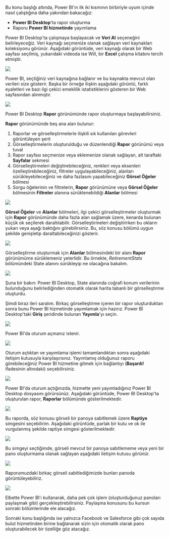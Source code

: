 Bu konu başlığı altında, Power BI'ın ilk iki kısmının birbiriyle uyum içinde nasıl çalıştığına daha yakından bakacağız:

* **Power BI Desktop**'ta rapor oluşturma
* Raporu **Power BI hizmetinde** yayımlama

Power BI Desktop'ta çalışmaya başlayacak ve **Veri Al** seçeneğini belirleyeceğiz. Veri kaynağı seçmenize olanak sağlayan veri kaynakları koleksiyonu görünür. Aşağıdaki görüntüde, veri kaynağı olarak bir Web sayfası seçilmiş, yukarıdaki videoda ise Will, bir **Excel** çalışma kitabını tercih etmiştir.

![](media/0-2-get-started-power-bi-desktop/c0a2_1.png)

Power BI, seçtiğiniz veri kaynağına bağlanır ve bu kaynakta mevcut olan verileri size gösterir. Başka bir örneğe ilişkin aşağıdaki görüntü, farklı eyaletleri ve bazı ilgi çekici emeklilik istatistiklerini gösteren bir Web sayfasından alınmıştır.

![](media/0-2-get-started-power-bi-desktop/c0a2_2.png)

Power BI Desktop **Rapor** görünümünde rapor oluşturmaya başlayabilirsiniz.

**Rapor** görünümünde beş ana alan bulunur:

1. Raporlar ve görselleştirmelerle ilişkili sık kullanılan görevleri görüntüleyen şerit
2. Görselleştirmelerin oluşturulduğu ve düzenlendiği **Rapor** görünümü veya tuval
3. Rapor sayfası seçmenize veya eklemenize olanak sağlayan, alt taraftaki **Sayfalar** sekmesi
4. Görselleştirmeleri değiştirebileceğiniz, renkleri veya eksenleri özelleştirebileceğiniz, filtreler uygulayabileceğiniz, alanları sürükleyebileceğiniz ve daha fazlasını yapabileceğiniz **Görsel Öğeler** bölmesi
5. Sorgu öğelerinin ve filtrelerin, **Rapor** görünümüne veya **Görsel Öğeler** bölmesinin **Filtreler** alanına sürüklenebildiği **Alanlar** bölmesi

![](media/0-2-get-started-power-bi-desktop/c0a2_3.png)

**Görsel Öğeler** ve **Alanlar** bölmeleri, ilgi çekici görselleştirmeler oluşturmak için **Rapor** görünümünde daha fazla alan sağlamak üzere, kenarda bulunan küçük ok seçilerek daraltılabilir. Görselleştirmeleri değiştirirken bu okların yukarı veya aşağı baktığını görebilirsiniz. Bu, söz konusu bölümü uygun şekilde genişletip daraltabileceğinizi gösterir.

![](media/0-2-get-started-power-bi-desktop/c0a2_4.png)

Görselleştirme oluşturmak için **Alanlar** bölmesindeki bir alanı **Rapor** görünümüme sürüklemeniz yeterlidir. Bu örnekte, *RetirementStats* bölümündeki State alanını sürükleyip ne olacağına bakalım.

![](media/0-2-get-started-power-bi-desktop/c0a2_5.png)

Şuna bir bakın: Power BI Desktop, State alanında coğrafi konum verilerinin bulunduğunu belirlediğinden otomatik olarak harita tabanlı bir görselleştirme oluşturdu.

Şimdi biraz ileri saralım. Birkaç görselleştirme içeren bir rapor oluşturduktan sonra bunu Power BI hizmetinde yayımlamak için hazırız. Power BI Desktop'taki **Giriş** şeridinde bulunan **Yayımla**'yı seçin.

![](media/0-2-get-started-power-bi-desktop/c0a2_6.png)

Power BI'da oturum açmanız istenir.

![](media/0-2-get-started-power-bi-desktop/c0a2_7.png)

Oturum açtıktan ve yayımlama işlemi tamamlandıktan sonra aşağıdaki iletişim kutusuyla karşılaşırsınız. Yayımlamış olduğunuz raporu görebileceğiniz Power BI hizmetine gitmek için bağlantıyı (**Başarılı!** ifadesinin altındaki) seçebilirsiniz.

![](media/0-2-get-started-power-bi-desktop/c0a2_8.png)

Power BI'da oturum açtığınızda, hizmette yeni yayımladığınız Power BI Desktop dosyasını görürsünüz. Aşağıdaki görüntüde, Power BI Desktop'ta oluşturulan rapor, **Raporlar** bölümünde gösterilmektedir.

![](media/0-2-get-started-power-bi-desktop/c0a2_9.png)

Bu raporda, söz konusu görseli bir panoya sabitlemek üzere **Raptiye** simgesini seçebilirim. Aşağıdaki görüntüde, parlak bir kutu ve ok ile vurgulanmış şekilde raptiye simgesi gösterilmektedir.

![](media/0-2-get-started-power-bi-desktop/c0a2_10.png)

Bu simgeyi seçtiğimde, görseli mevcut bir panoya sabitlememe veya yeni bir pano oluşturmama olanak sağlayan aşağıdaki iletişim kutusu görünür.

![](media/0-2-get-started-power-bi-desktop/c0a2_11.png)

Raporumuzdaki birkaç görseli sabitlediğimizde bunları panoda görüntüleyebiliriz.

![](media/0-2-get-started-power-bi-desktop/c0a2_12.png)

Elbette Power BI'ı kullanarak, daha pek çok işlem (oluşturduğunuz panoları paylaşmak gibi) gerçekleştirebilirsiniz. Paylaşma konusunu bu kursun sonraki bölümlerinde ele alacağız.

Sonraki konu başlığında ise yalnızca Facebook ve Salesforce gibi çok sayıda bulut hizmetinden birine bağlanarak sizin için otomatik olarak pano oluşturabilecek bir özelliğe göz atacağız.

